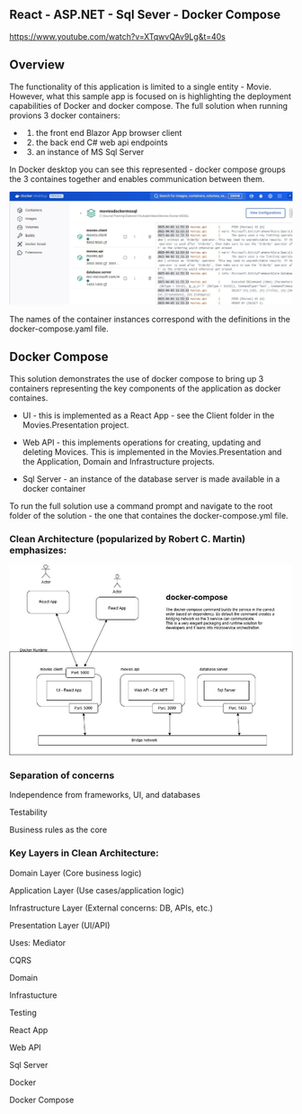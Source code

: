 ## React - ASP.NET - Sql Sever - Docker Compose

https://www.youtube.com/watch?v=XTqwvQAv9Lg&t=40s

## Overview
The functionality of this application is limited to a single entity - Movie. However, what this sample app is focused on is highlighting the deployment capabilities of Docker
and docker compose. The full solution when running provions 3 docker containers:
- 1. the front end Blazor App browser client
- 2. the back end C# web api endpoints  
- 3. an instance of MS Sql Server

In Docker desktop you can see this represented - docker compose groups the 3 containes together and enables communication between them.

![Alt text](Images/dockerdesktop.jpg)

The names of the container instances correspond with the definitions in the docker-compose.yaml file.

## Docker Compose

This solution demonstrates the use of docker compose to bring up 3 containers representing the key components of the application as docker containes.

- UI - this is implemented as a React App - see the Client folder in the Movies.Presentation project.

- Web API - this implements operations for creating, updating and deleting Movices. This is implemented in the Movies.Presentation and the Application, Domain and Infrastructure projects.

- Sql Server - an instance of the database server is made available in a docker container

To run the full solution use a command prompt and navigate to the root folder of the solution - the one that containes the docker-compose.yml file.



### Clean Architecture (popularized by Robert C. Martin) emphasizes:

![Alt text](Images/DockerContainers2.jpg)

### Separation of concerns

Independence from frameworks, UI, and databases

Testability

Business rules as the core

### Key Layers in Clean Architecture:

Domain Layer (Core business logic)

Application Layer (Use cases/application logic)

Infrastructure Layer (External concerns: DB, APIs, etc.)

Presentation Layer (UI/API)

Uses:
Mediator

CQRS 

Domain

Infrastucture


Testing

React App

Web API

Sql Server

Docker

Docker Compose
